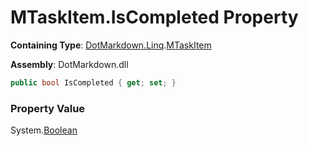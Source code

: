 # MTaskItem\.IsCompleted Property

**Containing Type**: [DotMarkdown.Linq](../../README.md)\.[MTaskItem](../README.md)

**Assembly**: DotMarkdown\.dll

```csharp
public bool IsCompleted { get; set; }
```

### Property Value

System\.[Boolean](https://docs.microsoft.com/en-us/dotnet/api/system.boolean)

